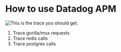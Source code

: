 # How to use Datadog APM

![This is the trace you should get.](https://github.com/gabsn/apm-toy-app/blob/img/full_trace.png)

1. Trace gorilla/mux requests
2. Trace redis calls
3. Trace postgres calls

